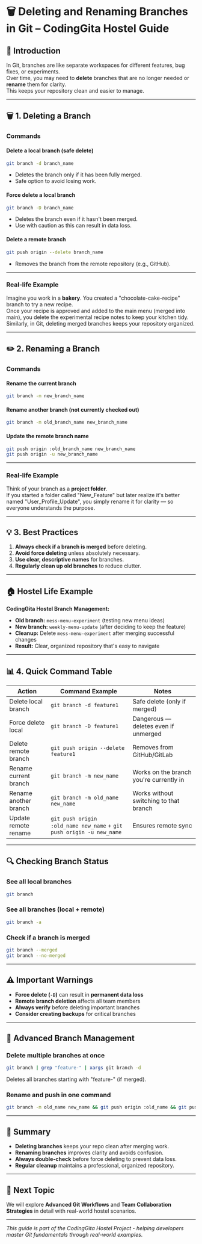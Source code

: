 # 🗑️ Deleting and Renaming Branches in Git – CodingGita Hostel Guide

## 📌 Introduction

In Git, branches are like separate workspaces for different features, bug fixes, or experiments.  
Over time, you may need to **delete** branches that are no longer needed or **rename** them for clarity.  
This keeps your repository clean and easier to manage.

---

## 🗑️ 1. Deleting a Branch

### Commands

#### Delete a local branch (safe delete)
```bash
git branch -d branch_name
```
- Deletes the branch only if it has been fully merged.
- Safe option to avoid losing work.

#### Force delete a local branch
```bash
git branch -D branch_name
```
- Deletes the branch even if it hasn't been merged.
- Use with caution as this can result in data loss.

#### Delete a remote branch
```bash
git push origin --delete branch_name
```
- Removes the branch from the remote repository (e.g., GitHub).

---

### Real-life Example

Imagine you work in a **bakery**. You created a "chocolate-cake-recipe" branch to try a new recipe.  
Once your recipe is approved and added to the main menu (merged into main), you delete the experimental recipe notes to keep your kitchen tidy.  
Similarly, in Git, deleting merged branches keeps your repository organized.

---

## ✏️ 2. Renaming a Branch

### Commands

#### Rename the current branch
```bash
git branch -m new_branch_name
```

#### Rename another branch (not currently checked out)
```bash
git branch -m old_branch_name new_branch_name
```

#### Update the remote branch name
```bash
git push origin :old_branch_name new_branch_name
git push origin -u new_branch_name
```

---

### Real-life Example

Think of your branch as a **project folder**.  
If you started a folder called "New_Feature" but later realize it's better named "User_Profile_Update", you simply rename it for clarity — so everyone understands the purpose.

---

## 💡 3. Best Practices

1. **Always check if a branch is merged** before deleting.
2. **Avoid force deleting** unless absolutely necessary.
3. **Use clear, descriptive names** for branches.
4. **Regularly clean up old branches** to reduce clutter.

---

## 🏠 Hostel Life Example

**CodingGita Hostel Branch Management:**
- **Old branch:** `mess-menu-experiment` (testing new menu ideas)
- **New branch:** `weekly-menu-update` (after deciding to keep the feature)
- **Cleanup:** Delete `mess-menu-experiment` after merging successful changes
- **Result:** Clear, organized repository that's easy to navigate

---

## 📊 4. Quick Command Table

| Action | Command Example | Notes |
|--------|----------------|-------|
| Delete local branch | `git branch -d feature1` | Safe delete (only if merged) |
| Force delete local | `git branch -D feature1` | Dangerous — deletes even if unmerged |
| Delete remote branch | `git push origin --delete feature1` | Removes from GitHub/GitLab |
| Rename current branch | `git branch -m new_name` | Works on the branch you're currently in |
| Rename another branch | `git branch -m old_name new_name` | Works without switching to that branch |
| Update remote rename | `git push origin :old_name new_name` + `git push origin -u new_name` | Ensures remote sync |

---

## 🔍 Checking Branch Status

### See all local branches
```bash
git branch
```

### See all branches (local + remote)
```bash
git branch -a
```

### Check if a branch is merged
```bash
git branch --merged
git branch --no-merged
```

---

## ⚠️ Important Warnings

- **Force delete (`-D`)** can result in **permanent data loss**
- **Remote branch deletion** affects all team members
- **Always verify** before deleting important branches
- **Consider creating backups** for critical branches

---

## 🚀 Advanced Branch Management

### Delete multiple branches at once
```bash
git branch | grep "feature-" | xargs git branch -d
```
Deletes all branches starting with "feature-" (if merged).

### Rename and push in one command
```bash
git branch -m old_name new_name && git push origin :old_name && git push origin new_name
```

---

## 📝 Summary

- **Deleting branches** keeps your repo clean after merging work.
- **Renaming branches** improves clarity and avoids confusion.
- **Always double-check** before force deleting to prevent data loss.
- **Regular cleanup** maintains a professional, organized repository.

---

## 🎯 Next Topic

We will explore **Advanced Git Workflows** and **Team Collaboration Strategies** in detail with real-world hostel scenarios.

---

*This guide is part of the CodingGita Hostel Project - helping developers master Git fundamentals through real-world examples.*
